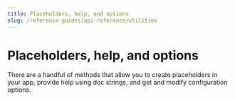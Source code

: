 ```yaml
---
title: Placeholders, help, and options
slug: /reference-guides/api-reference/utilities
---
```


# Placeholders, help, and options

There are a handful of methods that allow you to create placeholders in your
app, provide help using doc strings, and get and modify configuration options.

<Autofunction function="streamlit.set_page_config" />
<Autofunction function="streamlit.help" />
